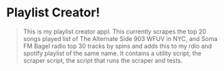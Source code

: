 Playlist Creator!
====================

> This is my playlist creator appl.  This currently scrapes the top 20 songs played list of The Alternate
Side 903 WFUV in NYC, and Soma FM Bagel radio top 30 tracks by spins 
and adds this to my rdio and spotify playlist of the same name.  It contains a utility script, the scraper script,
the script that runs the scraper and tests.